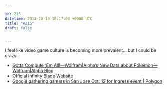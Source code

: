 ```yaml
---

id: 215
datetime: 2013-10-19 18:17:08 +0000 UTC
title: "#215"
draft: false


---
```


I feel like video game culture is becoming more prevalent... but I could be crazy. 

 
 * [Gotta Compute ‘Em All!—Wolfram|Alpha’s New Data about Pokémon—Wolfram|Alpha Blog](http://blog.wolframalpha.com/2013/10/10/gotta-compute-em-all-wolframalphas-new-data-about-pokemon/)
 * [Official Infinity Blade Website](http://infinityblade.com/the-game/1)
 * [Google gathering gamers in San Jose Oct. 12 for Ingress event | Polygon](http://www.polygon.com/2013/10/10/4825162/google-gathering-gamers-in-san-jose-oct-12-for-ingress-event)


